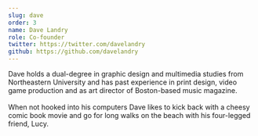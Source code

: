 ```yaml
---
slug: dave
order: 3
name: Dave Landry
role: Co-founder
twitter: https://twitter.com/davelandry
github: https://github.com/davelandry
---
```


Dave holds a dual-degree in graphic design and multimedia studies from Northeastern University and has past experience in print design, video game production and as art director of Boston-based music magazine.
<br /><br />
When not hooked into his computers Dave likes to kick back with a cheesy comic book movie and go for long walks on the beach with his four-legged friend, Lucy.
